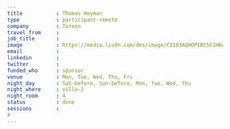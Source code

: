 ```yaml
---
title           : Thomas Heyman
type            : participant-remote
company         : Toreon
travel_from     :
job_title       : 
image           : https://media.licdn.com/dms/image/C5103AQHOPIBt5G1HKw/profile-displayphoto-shrink_800_800/0?e=1560384000&v=beta&t=WYwJ72K5Aa9pgwG7R4odEv13jXRET0SfjnJSXe6uUMs
email           : 
linkedin        : 
twitter         : 
funded_who      : sponsor
venue           : Mon, Tue, Wed, Thu, Fri
night_day       : Sat-before, Sun-before, Mon, Tue, Wed, Thu
night_where     : villa-2
night_room      : 4
status          : done
sessions        :
# 
---
```



